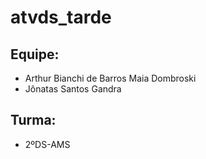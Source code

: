 # atvds_tarde

## Equipe: 
- Arthur Bianchi de Barros Maia Dombroski
- Jônatas Santos Gandra
 
## Turma: 
- 2ºDS-AMS